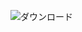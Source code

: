 
![ダウンロード](https://user-images.githubusercontent.com/77724889/185783285-6ed94874-c2f8-47d2-a016-d0d69af9d349.gif)
